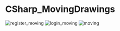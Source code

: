 # CSharp_MovingDrawings
![register_moving](https://user-images.githubusercontent.com/16711483/58172656-fff3bb00-7c4d-11e9-8c16-aa468e1f28a5.png)
![login_moving](https://user-images.githubusercontent.com/16711483/58172666-03874200-7c4e-11e9-8c0c-726186e802d9.png)
![moving](https://user-images.githubusercontent.com/16711483/58173318-e9e6fa00-7c4f-11e9-8564-60b7570f81a5.gif)

